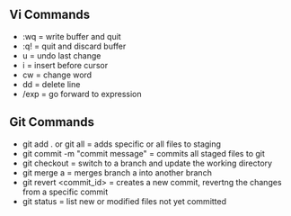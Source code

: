 Vi Commands
--------------------
- :wq = write buffer and quit
- :q! = quit and discard buffer
- u = undo last change
- i = insert before cursor
- cw = change word
- dd = delete line
- /exp = go forward to expression


Git Commands
--------------------
- git add . or git all <file name> = adds specific or all files to staging
- git commit -m "commit message" = commits all staged files to git
- git checkout <branch> = switch to a branch and update the working directory
- git merge a = merges branch a into another branch
- git revert <commit_id> = creates a new commit, revertng the changes from a specific commit
- git status = list new or modified files not yet committed